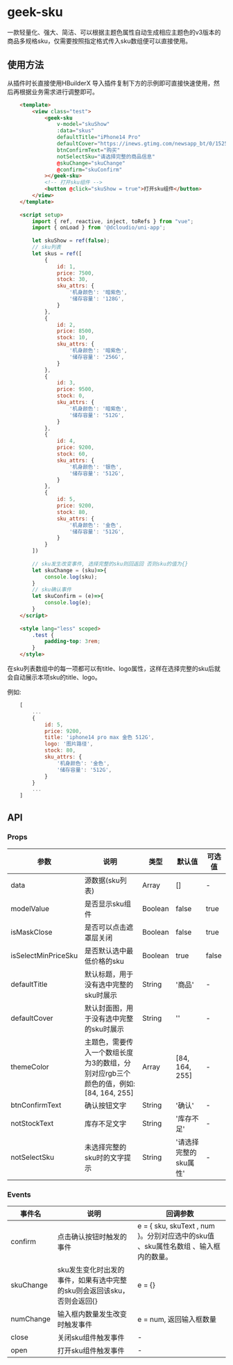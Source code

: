 # geek-sku
一款轻量化、强大、简洁、可以根据主题色属性自动生成相应主题色的v3版本的商品多规格sku，仅需要按照指定格式传入sku数组便可以直接使用。

## 使用方法
从插件时长直接使用HBuilderX 导入插件复制下方的示例即可直接快速使用，然后再根据业务需求进行调整即可。

```html
	<template>
		<view class="test">
			<geek-sku
				v-model="skuShow"
				:data="skus"
				defaultTitle="iPhone14 Pro"
				defaultCover="https://inews.gtimg.com/newsapp_bt/0/15259986145/1000"
				btnConfirmText="购买"
				notSelectSku="请选择完整的商品信息"
				@skuChange="skuChange"
				@confirm="skuConfirm"
			></geek-sku>
			<!-- 打开sku组件 -->
			<button @click="skuShow = true">打开sku组件</button>
		</view>
	</template>
	
	<script setup>
		import { ref, reactive, inject, toRefs } from "vue";
		import { onLoad } from '@dcloudio/uni-app';
		
		let skuShow = ref(false);
		// sku列表
		let skus = ref([
			{
				id: 1,
				price: 7500,
				stock: 30,
				sku_attrs: {
					'机身颜色': '暗紫色',
					'储存容量': '128G',
				}
			},
			{
				id: 2,
				price: 8500,
				stock: 10,
				sku_attrs: {
					'机身颜色': '暗紫色',
					'储存容量': '256G',
				}
			},
			{
				id: 3,
				price: 9500,
				stock: 0,
				sku_attrs: {
					'机身颜色': '暗紫色',
					'储存容量': '512G',
				}
			},
			{
				id: 4,
				price: 9200,
				stock: 60,
				sku_attrs: {
					'机身颜色': '银色',
					'储存容量': '512G',
				}
			},
			{
				id: 5,
				price: 9200,
				stock: 80,
				sku_attrs: {
					'机身颜色': '金色',
					'储存容量': '512G',
				}
			}
		])
		
		// sku发生改变事件, 选择完整的sku则回返回 否则sku的值为{}
		let skuChange = (sku)=>{
			console.log(sku);
		}
		// sku确认事件
		let skuConfirm = (e)=>{
			console.log(e);
		}
	</script>
	
	<style lang="less" scoped>
		.test {
			padding-top: 3rem;
		}
	</style>
```
在sku列表数组中的每一项都可以有title、logo属性，这样在选择完整的sku后就会自动展示本项sku的title、logo。

例如: 
``` javascript
	[
		...
		{
			id: 5,
			price: 9200,
			title: 'iphone14 pro max 金色 512G',
			logo: '图片路径',
			stock: 80,
			sku_attrs: {
				'机身颜色': '金色',
				'储存容量': '512G',
			}
		}
		...
	]
```

## API

### Props
| 参数 | 说明 | 类型 | 默认值 | 可选值 |
| --- | --- | -- | -- | -- |
| data | 源数据(sku列表) | Array | [] | - |
| modelValue | 是否显示sku组件 | Boolean | false | true |
| isMaskClose | 是否可以点击遮罩层关闭 | Boolean | false | true |
| isSelectMinPriceSku | 是否默认选中最低价格的sku | Boolean | true | false |
| defaultTitle |  默认标题，用于没有选中完整的sku时展示 | String | '商品' | - |
| defaultCover | 默认封面图，用于没有选中完整的sku时展示 | String | '' | - |
| themeColor | 主题色，需要传入一个数组长度为3的数组，分别对应rgb三个颜色的值，例如: [84, 164, 255] | Array | [84, 164, 255] | - |
| btnConfirmText | 确认按钮文字 | String | '确认' | - |
| notStockText | 库存不足文字 | String | '库存不足' | - |
| notSelectSku | 未选择完整的sku时的文字提示 | String | '请选择完整的sku属性' | - |

### Events
| 事件名 | 说明 | 回调参数 |
| --- | --- | -- |
| confirm | 点击确认按钮时触发的事件 | e = { sku, skuText , num }。分别对应选中的sku值 、sku属性名数组 、输入框内的数量。 |
| skuChange | sku发生变化时出发的事件，如果有选中完整的sku则会返回该sku，否则会返回{} | e = {} |
| numChange | 输入框内数量发生改变时触发事件 | e = num, 返回输入框数量 |
| close | 关闭sku组件触发事件 | - |
| open | 打开sku组件触发事件 | - |
